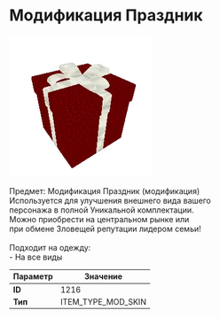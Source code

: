 # Модификация Праздник

![Item Image](../img/1216.webp?raw=true)

Предмет: Модификация Праздник (модификация)<br>Используется для улучшения внешнего вида вашего<br>персонажа в полной Уникальной комплектации.<br>Можно приобрести на центральном рынке или<br>при обмене Зловещей репутации лидером семьи!<br><br>Подходит на одежду: <br> - На все виды<br>


| Параметр | Значение |
|----------|----------|
| **ID** | 1216 |
| **Тип** | ITEM_TYPE_MOD_SKIN |

